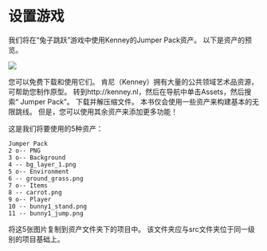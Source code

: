 # 设置游戏

我们将在“兔子跳跃”游戏中使用Kenney的Jumper Pack资产。 以下是资产的预览。

![](http://www.jikeyt.com/img/Phaser3Book/image-20200601171434660.png)



您可以免费下载和使用它们。 肯尼（Kenney）拥有大量的公共领域艺术品资源，可帮助您制作原型。
转到http://kenney.nl，然后在导航中单击Assets，然后搜索“ Jumper Pack”。 下载并解压缩文件。
本书仅会使用一些资产来构建基本的无限跳线。 但是，您可以使用其余资产来添加更多功能！

这是我们将要使用的5种资产：

```
Jumper Pack
2 o-- PNG
3 o-- Background
4 -- bg_layer_1.png
5 o-- Environment
6 -- ground_grass.png
7 o-- Items
8 -- carrot.png
9 o-- Player
10 -- bunny1_stand.png
11 -- bunny1_jump.png
```

将这5张图片复制到资产文件夹下的项目中。 该文件夹应与src文件夹位于同一级别的项目基础上。